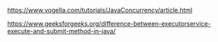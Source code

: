 https://www.vogella.com/tutorials/JavaConcurrency/article.html


https://www.geeksforgeeks.org/difference-between-executorservice-execute-and-submit-method-in-java/
